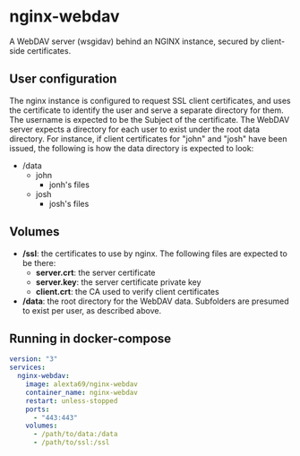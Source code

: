 
# nginx-webdav

A WebDAV server (wsgidav) behind an NGINX instance, secured by client-side certificates.
  
## User configuration

The nginx instance is configured to request SSL client certificates, and uses the certificate to identify the user and serve a separate directory for them.
The username is expected to be the Subject of the certificate. The WebDAV server expects a directory for each user to exist under the root data directory. For instance, if client certificates for "john" and "josh" have been issued, the following is how the data directory is expected to look:
* /data
  * john
    * jonh's files
  * josh
    * josh's files

## Volumes

* **/ssl**: the certificates to use by nginx. The following files are expected to be there:
  * **server.crt**: the server certificate
  * **server.key**: the server certificate private key
  * **client.crt**: the CA used to verify client certificates
* **/data**: the root directory for the WebDAV data. Subfolders are presumed to exist per user, as described above.

## Running in docker-compose

```yaml
version: "3"
services:
  nginx-webdav:
    image: alexta69/nginx-webdav
    container_name: nginx-webdav
    restart: unless-stopped
    ports:
      - "443:443"
    volumes:
      - /path/to/data:/data
      - /path/to/ssl:/ssl
```
